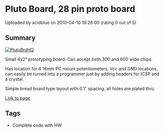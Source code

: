 # Pluto Board, 28 pin proto board

Uploaded by acidblue on 2010-04-10 19:26:00 (rating 0 out of 5)

## Summary

[![PlutoBrdHQ](http://electronorbit.surge5.com/wp-content/uploads/2009/12/PlutoBrdHQ-225x300.jpg "PlutoBrdHQ")](http://electronorbit.surge5.com/?attachment_id=24)


Small 4x2" prototyping board. Can accept both 300 and 600 wide chips.  

Has location for 4 16mm PC mount potentiometers, Vcc and GND locations, can easily be turned into a programmer just by adding headers for ICSP and a crystal.


Simple bread board type layout with 0.1" spacing, all holes are plated thru.


 [Link to page](http://electron-orbit.com)

## Tags

- Complete code with HW
